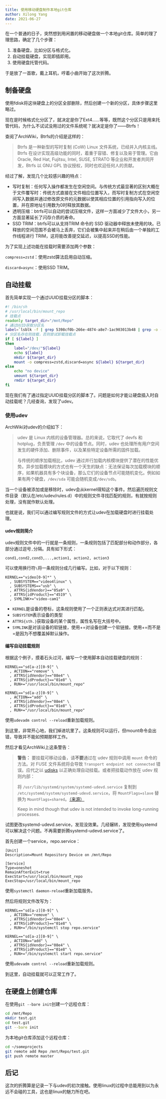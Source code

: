 ```yaml
---
title: 使用移动硬盘制作本地git仓库
author: Xilong Yang
date: 2021-06-27 
---
```


在一个普通的日子，突然想到用闲置的移动硬盘做一个本地git仓库。简单的理了理思路，确定了几个步骤：

1. 准备硬盘，比如分区与格式化。
2. 自动挂载硬盘，实现即插即用。
3. 使用硬盘托管代码。

于是放了一首歌，戴上耳机，哼着小曲开始了这次折腾。

## 制备硬盘

使用fdisk将这块硬盘上的分区全部删除，然后创建一个新的分区，具体步骤这里略过。

现在是时候格式化分区了，就决定是你了Ext4......等等，既然这个分区只是用来托管代码，为什么不试试没用过的文件系统呢？就决定是你了——Btrfs！

查阅了ArchWiki，Btrfs的介绍是这样的：

> Btrfs 是一种新型的写时复制 (CoW) Linux 文件系统，已经并入内核主线。Btrfs  在设计实现高级功能的同时，着重于容错、修复以及易于管理。它由 Oracle, Red Hat, Fujitsu, Intel, SUSE,  STRATO 等企业和开发者共同开发，Btrfs 以 GNU GPL 协议授权，同时也欢迎任何人的贡献。

经过了解，发现几个比较感兴趣的特点：

* 写时复制：任何写入操作都发生在空闲空间。与传统方式最显著的区别大概在于文件覆写时：传统方式直接在文件相应位置写入，而写时复制方式在空闲空间写入数据并通过修改原文件的元数据以使其相应位置的引用指向写入的位置，并在原地址引用数为0时释放其数据。
* 透明压缩：btrfs可以自动的尝试压缩文件，这样一方面减少了文件大小，另一方面显著延长了闪存介质的寿命。
* SSD TRIM：btrfs可以从支持TRIM 命令的 SSD 驱动器中释放未使用的块。已释放的空间范围不会被马上丢弃，它们会被集中起来并在稍后由一个单独的工作线程进行 TRIM，这将能改善提交延迟，以提高SSD的性能。

为了实现上述功能在挂载时需要添加两个参数：

`compress=zstd`：使用zstd算法启用自动压缩。

`discard=async`：使用SSD TRIM。

## 自动挂载

首先简单实现一个通过UUID挂载分区的脚本：

```bash
#! /bin/sh
# /usr/local/bin/mount_repo
# 挂载点
readonly target_dir="/mnt/Repo"
# 通过UUID获取分区名
label=`lsblk -f | grep 5398cf0b-266e-4874-a8e7-1ac903013b48 | grep -o -E sd..`
# 分区名存在则挂载，否则尝试卸载挂载点
if [ ${label} ]
then
    label="/dev/"${label}
    echo ${label}
    mkdir ${target_dir}
    mount -o compress=zstd,discard=async ${label} ${target_dir}
else
    echo "no device"
    umount ${target_dir}
    rmdir ${target_dir}
fi
```

现在我们有了通过指定UUID挂载分区的脚本了。问题是如何才能让硬盘插入时自动挂载呢？几经查询，发现了udev。

### 使用udev

ArchWiki对udev的介绍如下：

> udev 是 Linux 内核的设备管理器。总的来说，它取代了 devfs 和 hotplug，负责管理 `/dev` 中的设备节点。同时，udev 也处理所有用户空间发生的硬件添加、删除事件，以及某些特定设备所需的固件加载。
>
> 与传统的顺序加载相比，udev 通过并行加载内核模块提供了潜在的性能优势。异步加载模块的方式也有一个天生的缺点：无法保证每次加载模块的顺序，如果机器具有多个块设备，那么它们的设备节点可能随机变化。例如如果有两个硬盘，`/dev/sda` 可能会随机变成`/dev/sdb`。

当一个设备被添加或是移除时，udev会从kernel得知这个事件。然后遍历规则文件目录（默认在/etc/udev/rules.d）中的规则文件寻找匹配的规则，有就按规则处理，没有就作默认处理。

也就是说，我们可以通过编写规则文件的方式让udev在加载硬盘时进行挂载处理。

#### udev规则简介

udev规则文件中的一行就是一条规则，一条规则包括了匹配部分和动作部分，各部分通过逗号`,`分隔。具有如下形式：

```none
cond1,cond2,cond3,...,action1, action2, action3
```

可以使用换行符`\`将一条规则分成几行编写。比如，对于以下规则：

```none
KERNEL=="video[0-9]*" \
  , SUBSYSTEM=="video4linux" \
  , SUBSYSTEMS=="usb" \
  , ATTRS{idVendor}=="05a9" \
  , ATTRS{idProduct}=="4519" \
  , SYMLINK+="video-cam1"
```

* `KERNEL`是设备的卷标，这条规则使用了一个正则表达式对其进行匹配。
* `SUBSYSTEM`表示设备的类型
* `ATTRS{sth.}`获取设备的某个属性，属性名写在大括号中。
* `SYMLINK`是对该设备的软链接，使用+=对设备创建一个软链接。使用+=而不是=是因为不想覆盖掉默认操作。

#### 编写自动挂载规则

根据这个例子，摸着石头过河，编写一个使用脚本自动挂载硬盘的规则：

```none
KERNEL=="sd[a-z][0-9]" \
  , ACTION=="remove" \
  , ATTRS{idVendor}=="08e4" \
  , ATTRS{idProduct}=="01e8" \
  , RUN+="/usr/local/bin/mount_repo" 

KERNEL=="sd[a-z][0-9]" \
  , ACTION=="add" \
  , ATTRS{idVendor}=="08e4" \
  , ATTRS{idProduct}=="01e8" \
  , RUN+="/usr/local/bin/mount_repo"
```

使用`udevadm control --reload`重新加载规则。

到这里，非常开心地，我们掉进坑里了。这条规则可以运行，但mount命令会出错，导致并不能如预期那样工作。

然后才看见ArchWiki上这条警告：

> **警告：** 要挂载可移动设备，请**不要**通过在 udev 规则中调用 `mount` 命令的方法。对 FUSE 文件系统将会导致 `Transport endpoint not connected` 错误。应代之以 [udisks](https://wiki.archlinux.org/title/Udisks_(简体中文)) 以正确处理自动挂载。或者把挂载动作放在 udev 规则内部：
>
> 将 `/usr/lib/systemd/system/systemd-udevd.service` 复制到 `/etc/systemd/system/systemd-udevd.service`，将 `MountFlags=slave` 替换为 `MountFlags=shared`。[（来源）](https://unix.stackexchange.com/a/154318) 
>
> Keep in mind though that udev is not intended to invoke long-running processes.

试图更改systemd-udevd.service，发现没效果。几经辗转，发现使用systemd可以解决这个问题。不再需要折腾systemd-udevd.service了。

首先创建一个service，repo.service：

```none
[Unit]
Description=Mount Repository Device on /mnt/Repo

[Service]
Type=oneshot
RemainAfterExit=true
ExecStart=/usr/local/bin/mount_repo
ExecStop=/usr/local/bin/mount_repo
```

使用`systemctl daemon-reload`重新加载服务。

然后将规则文件改写为：

```none
KERNEL=="sd[a-z][0-9]" \
  , ACTION=="remove" \
  , ATTRS{idVendor}=="08e4" \
  , ATTRS{idProduct}=="01e8" \
  , RUN+="/bin/systemctl stop repo.service" 

KERNEL=="sd[a-z][0-9]" \
  , ACTION=="add" \
  , ATTRS{idVendor}=="08e4" \
  , ATTRS{idProduct}=="01e8" \
  , RUN+="/bin/systemctl start repo.service"
```

使用`udevadm control --reload`重新加载规则。

到这里，自动挂载就可以正常工作了。

## 在硬盘上创建仓库

在使用`git --bare init`创建一个远程仓库：

```bash
cd /mnt/Repo
mkdir test.git
cd test.git
git --bare init
```

为本地git仓库添加这个远程仓库：

```bash
cd ~/someprojects
git remote add Repo /mnt/Repo/test.git
git push remote master
```

## 后记

这次的折腾算是记录一下与udev的初次接触。使用linux的过程中总能用到以为永远不会碰的工具，这也是linux的魅力所在吧。

